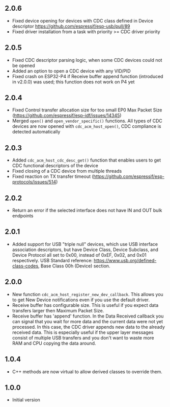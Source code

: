 ## 2.0.6

- Fixed device opening for devices with CDC class defined in Device descriptor https://github.com/espressif/esp-usb/pull/89
- Fixed driver installation from a task with priority >= CDC driver priority

## 2.0.5

- Fixed CDC descriptor parsing logic, when some CDC devices could not be opened
- Added an option to open a CDC device with any VID/PID
- Fixed crash on ESP32-P4 if Receive buffer append function (introduced in v2.0.0) was used; this function does not work on P4 yet

## 2.0.4

- Fixed Control transfer allocation size for too small EP0 Max Packet Size (https://github.com/espressif/esp-idf/issues/14345)
- Merged `open()` and `open_vendor_specific()` functions. All types of CDC devices are now opened with `cdc_acm_host_open()`, CDC compliance is detected automatically

## 2.0.3

- Added `cdc_acm_host_cdc_desc_get()` function that enables users to get CDC functional descriptors of the device
- Fixed closing of a CDC device from multiple threads
- Fixed reaction on TX transfer timeout (https://github.com/espressif/esp-protocols/issues/514)

## 2.0.2

- Return an error if the selected interface does not have IN and OUT bulk endpoints

## 2.0.1

- Added support for USB "triple null" devices, which use USB interface association descriptors, but have Device Class, Device Subclass, and Device Protocol all set to 0x00, instead of 0xEF, 0x02, and 0x01 respectively. USB Standard reference: https://www.usb.org/defined-class-codes, Base Class 00h (Device) section.

## 2.0.0

- New function `cdc_acm_host_register_new_dev_callback`. This allows you to get New Device notifications even if you use the default driver.
- Receive buffer has configurable size. This is useful if you expect data transfers larger then Maximum Packet Size.
- Receive buffer has 'append' function. In the Data Received callback you can signal that you wait for more data and the current data were not yet processed. In this case, the CDC driver appends new data to the already received data. This is especially useful if the upper layer messages consist of multiple USB transfers and you don't want to waste more RAM and CPU copying the data around.

## 1.0.4

- C++ methods are now virtual to allow derived classes to override them.

## 1.0.0

- Initial version
